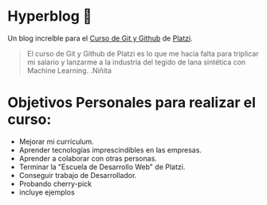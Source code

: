 # Hyperblog 🥰
Un blog increíble para el [Curso de Git y Github](https://platzi.com/clases/git-github/ "Curso de Git y Github") de [Platzi](https://platzi.com/ "Platzi").

> El curso de Git y Github de Platzi es lo que me hacía falta para triplicar mi salario y lanzarme a la industria del tegido de lana sintética con Machine Learning.
> .Niñita

# Objetivos Personales para realizar el curso:

* Mejorar mi currículum.
* Aprender tecnologías imprescindibles en las empresas.
* Aprender a colaborar con otras personas.
* Terminar la "Escuela de Desarrollo Web" de Platzi.
* Conseguir trabajo de Desarrollador.
* Probando cherry-pick
* incluye ejemplos

